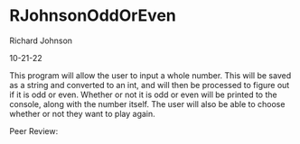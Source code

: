 # RJohnsonOddOrEven

Richard Johnson

10-21-22

This program will allow the user to input a whole number. This will be saved as a string and converted to an int, and will then be processed to figure out if it is odd or even.
Whether or not it is odd or even will be printed to the console, along with the number itself. The user will also be able to choose whether or not they want to play again.

Peer Review: 
